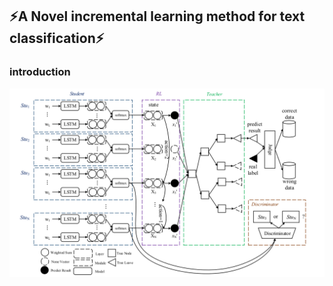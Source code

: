 ## :zap:A Novel incremental learning method for text classification:zap:

### introduction

![The structure](images/1.png)

###
